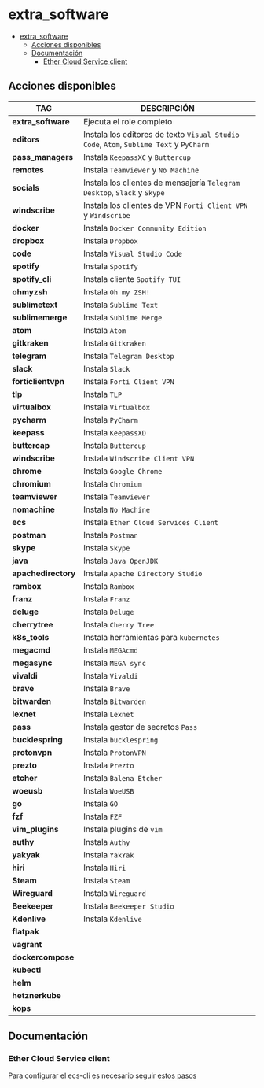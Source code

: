 # extra_software

- [extra_software](#extra_software)
  - [Acciones disponibles](#acciones-disponibles)
  - [Documentación](#documentación)
    - [Ether Cloud Service client](#ether-cloud-service-client)

## Acciones disponibles

| **TAG** | **DESCRIPCIÓN** |
|---------|-----------------|
| **extra_software** | Ejecuta el role completo |
| **editors** | Instala los editores de texto `Visual Studio Code`, `Atom`, `Sublime Text` y `PyCharm` |
| **pass_managers** | Instala `KeepassXC` y `Buttercup` |
| **remotes** | Instala `Teamviewer` y `No Machine` |
| **socials** | Instala los clientes de mensajería `Telegram Desktop`, `Slack` y `Skype` |
| **windscribe** | Instala los clientes de VPN `Forti Client VPN` y `Windscribe` |
| **docker** | Instala `Docker Community Edition` |
| **dropbox** | Instala `Dropbox` |
| **code** | Instala `Visual Studio Code` |
| **spotify** | Instala `Spotify` |
| **spotify_cli** | Instala cliente `Spotify TUI` |
| **ohmyzsh** | Instala `Oh my ZSH!` |
| **sublimetext** | Instala `Sublime Text` |
| **sublimemerge** | Instala `Sublime Merge` |
| **atom** | Instala `Atom` |
| **gitkraken** | Instala `Gitkraken` |
| **telegram** | Instala `Telegram Desktop` |
| **slack** | Instala `Slack` |
| **forticlientvpn** | Instala `Forti Client VPN` |
| **tlp** | Instala `TLP` |
| **virtualbox** | Instala `Virtualbox` |
| **pycharm** | Instala `PyCharm` |
| **keepass** | Instala `KeepassXD` |
| **buttercap** | Instala `Buttercup` |
| **windscribe** | Instala `Windscribe Client VPN` |
| **chrome** | Instala `Google Chrome` |
| **chromium** | Instala `Chromium` |
| **teamviewer** | Instala `Teamviewer` |
| **nomachine** | Instala `No Machine` |
| **ecs** | Instala `Ether Cloud Services Client` |
| **postman** | Instala `Postman` |
| **skype** | Instala `Skype` |
| **java** | Instala `Java OpenJDK` |
| **apachedirectory** | Instala `Apache Directory Studio` |
| **rambox** | Instala `Rambox` |
| **franz** | Instala `Franz` |
| **deluge** | Instala `Deluge` |
| **cherrytree** | Instala `Cherry Tree` |
| **k8s_tools** | Instala herramientas para `kubernetes` |
| **megacmd** | Instala `MEGAcmd` |
| **megasync** | Instala `MEGA sync` |
| **vivaldi** | Instala `Vivaldi` |
| **brave** | Instala `Brave` |
| **bitwarden** | Instala `Bitwarden` |
| **lexnet** | Instala `Lexnet` |
| **pass** | Instala gestor de secretos `Pass` |
| **bucklespring** | Instala `bucklespring` |
| **protonvpn** | Instala `ProtonVPN` |
| **prezto** | Instala `Prezto` |
| **etcher** | Instala `Balena Etcher` |
| **woeusb** | Instala `WoeUSB` |
| **go** | Instala `GO` |
| **fzf** | Instala `FZF` |
| **vim_plugins** | Instala plugins de `vim` |
| **authy** | Instala `Authy` |
| **yakyak** | Instala `YakYak` |
| **hiri** | Instala `Hiri` |
| **Steam** | Instala `Steam` |
| **Wireguard** | Instala `Wireguard` |
| **Beekeeper** | Instala `Beekeeper Studio`|
| **Kdenlive** | Instala `Kdenlive` |
| **flatpak** | |
| **vagrant** | |
| **dockercompose** | |
| **kubectl** | |
| **helm** | |
| **hetznerkube** | |
| **kops** | |

## Documentación

### Ether Cloud Service client

Para configurar el ecs-cli es necesario seguir [estos pasos](https://platform.bbva.com/en-us/developers/ether-cli/documentation/03-getting-started)
